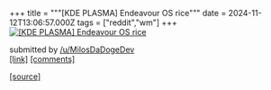 +++
title = """[KDE PLASMA] Endeavour OS rice"""
date = 2024-11-12T13:06:57.000Z
tags = ["reddit","wm"]
+++
[![[KDE PLASMA] Endeavour OS rice](https://b.thumbs.redditmedia.com/OX3YHPCbHaqCf2UQzjwRBaiMH2Lhxan9BWMCqSaC4co.jpg "[KDE PLASMA] Endeavour OS rice")](https://www.reddit.com/r/unixporn/comments/1gpkait/kde_plasma_endeavour_os_rice/)

submitted by [/u/MilosDaDogeDev](https://www.reddit.com/user/MilosDaDogeDev)  
[\[link\]](https://www.reddit.com/gallery/1gpkait) [\[comments\]](https://www.reddit.com/r/unixporn/comments/1gpkait/kde_plasma_endeavour_os_rice/)

[[source]](https://www.reddit.com/r/unixporn/comments/1gpkait/kde_plasma_endeavour_os_rice/)
